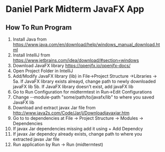 # Daniel Park Midterm JavaFX App

## How To Run Program
1. Install Java from https://www.java.com/en/download/help/windows_manual_download.html
2. Install IntelliJ from https://www.jetbrains.com/idea/download/#section=windows
3. Download JavaFX library https://openjfx.io/openjfx-docs/
4. Open Project Folder in IntelliJ
5. Add/Modify JavaFX library (lib) in File->Project Structure ->Libraries ->
5a. If JavaFX library exists alreayd, change path to newly downloaded javaFX lib
5b. If JavaFX library doesn't exist, add javaFX lib
6. Go to Run Configuration for midtermtest in Run->Edit Configurations
7. Change --module-path "some/path/to/javafx/lib" to where you saved JavaFX lib
8. Download and extract javax Jar file from http://www.java2s.com/Code/Jar/j/Downloadjavaxjar.htm
9. Go to to dependencies at File -> Project Structure -> Modules -> Dependencies 
10. If javax Jar dependencies missing add it using + Add Dependcy
11. If javax Jar dependcy already exists, change path to where you extracted javax Jar file
12. Run application by Run -> Run (midtermtest)